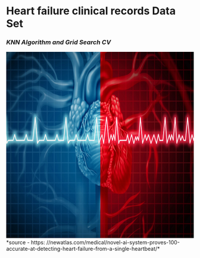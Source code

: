 # **Heart failure clinical records Data Set**
### *KNN Algorithm and Grid Search CV*

<center><img src="https://github.com/sanketpadwal/GCDAI_INSAID_JAN20/blob/main/Algorithms/KNN/Snap215.jpg?raw=true" width="800" height="500" /></center>
*source - https: //newatlas.com/medical/novel-ai-system-proves-100-accurate-at-detecting-heart-failure-from-a-single-heartbeat/*
